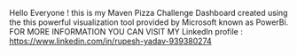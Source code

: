 Hello Everyone ! this is my Maven Pizza Challenge Dashboard created using the this powerful visualization tool provided by Microsoft known as PowerBi.
FOR MORE INFORMATION YOU CAN VISIT MY LinkedIn profile : https://www.linkedin.com/in/rupesh-yadav-939380274
